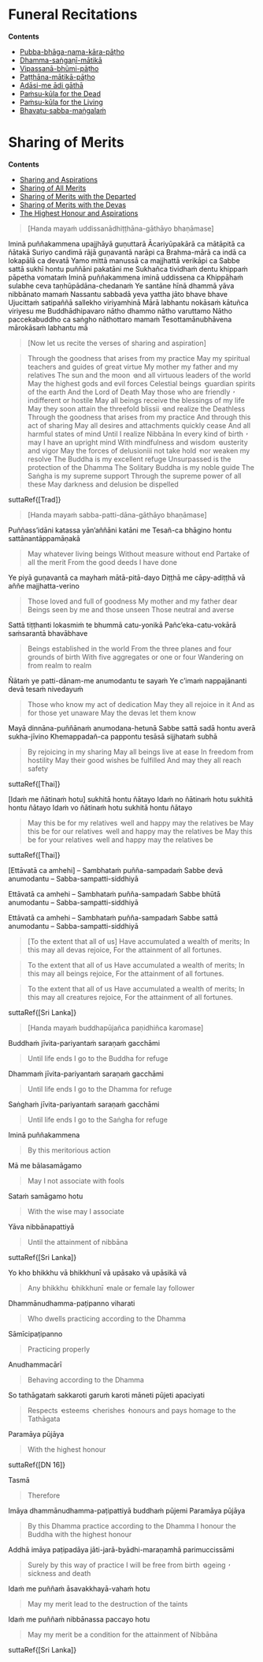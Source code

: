 # Funeral Recitations

**Contents**

- [Pubba-bhāga-nama-kāra-pāṭho](#pubba-bhaga)
- [Dhamma-saṅgaṇī-mātikā](#dhamma-sangani)
- [Vipassanā-bhūmi-pāṭho](#vipassana-bhumi)
- [Paṭṭhāna-mātikā-pāṭho](#patthana-matika)
- [Adāsi-me ādi gāthā](#adasi-me)
- [Paṁsu-kūla for the Dead](#pamsu-kula-dead)
- [Paṁsu-kūla for the Living](#pamsu-kula-living)
- [Bhavatu-sabba-maṅgalaṁ](#bhavatu)

# Sharing of Merits

**Contents**

- [Sharing and Aspirations](#sharing-aspirations)
- [Sharing of All Merits](#sharing-all-merits)
- [Sharing of Merits with the Departed](#merits-departed)
- [Sharing of Merits with the Devas](#merits-devas)
- [The Highest Honour and Aspirations](#highest-honour-aspirations)

<!-- section{Sharing and Aspirations} -->
<!-- paliTitle{Uddissanādhiṭṭhānā} -->

> [Handa mayaṁ uddissanādhiṭṭhāna-gāthāyo bhaṇāmase]

Iminā puññakammena upajjhāyā guṇuttarā
Ācariyūpakārā ca mātāpitā ca ñātakā
Suriyo candimā rājā guṇavantā narāpi ca
Brahma-mārā ca indā ca lokapālā ca devatā
Yamo mittā manussā ca majjhattā verikāpi ca
Sabbe sattā sukhī hontu puññāni pakatāni me
Sukhañca tividhaṁ dentu khippaṁ pāpetha vomataṁ
Iminā puññakammena iminā uddissena ca
Khippāhaṁ sulabhe ceva taṇhūpādāna-chedanaṁ
Ye santāne hīnā dhammā yāva nibbānato mamaṁ
Nassantu sabbadā yeva yattha jāto bhave bhave
Ujucittaṁ satipaññā sallekho viriyamhinā
Mārā labhantu nokāsaṁ kātuñca viriyesu me
Buddhādhipavaro nātho dhammo nātho varuttamo
Nātho paccekabuddho ca saṅgho nāthottaro mamaṁ
Tesottamānubhāvena mārokāsaṁ labhantu mā

> [Now let us recite the verses of sharing and aspiration]

<div class="english">

> Through the goodness that arises from my practice
> May my spiritual teachers and guides of great virtue
> My mother my father and my relatives
> The sun and the moon  ̓  and all virtuous leaders of the world
> May the highest gods and evil forces
> Celestial beings  ̓  guardian spirits of the earth
> And the Lord of Death
> May those who are friendly  ̓  indifferent or hostile
> May all beings receive the blessings of my life
> May they soon attain the threefold blissii  ̓  and realize the Deathless
> Through the goodness that arises from my practice
> And through this act of sharing
> May all desires and attachments quickly cease
> And all harmful states of mind
> Until I realize Nibbāna
> In every kind of birth  ̓  may I have an upright mind
> With mindfulness and wisdom  ̓  austerity and vigor
> May the forces of delusioniii not take hold  ̓  nor weaken my resolve
> The Buddha is my excellent refuge
> Unsurpassed is the protection of the Dhamma
> The Solitary Buddha is my noble guide
> The Saṅgha is my supreme support
> Through the supreme power of all these
> May darkness and delusion be dispelled

</div>

suttaRef{[Trad]}

<!-- section{Sharing of All Merits} -->
<!-- paliTitle{Sabba-patti-dāna} -->

> [Handa mayaṁ sabba-patti-dāna-gāthāyo bhaṇāmase]

Puññass’idāni katassa yān’aññāni katāni me
Tesañ-ca bhāgino hontu sattānantāppamāṇakā

<div class="english">

> May whatever living beings
> Without measure without end
> Partake of all the merit
> From the good deeds I have done

</div>

Ye piyā guṇavantā ca mayhaṁ mātā-pitā-dayo
Diṭṭhā me cāpy-adiṭṭhā vā aññe majjhatta-verino

<div class="english">

> Those loved and full of goodness
> My mother and my father dear
> Beings seen by me and those unseen
> Those neutral and averse

</div>

Sattā tiṭṭhanti lokasmiṁ te bhummā catu-yonikā
Pañc’eka-catu-vokārā saṁsarantā bhavābhave

<div class="english">

> Beings established in the world
> From the three planes and four grounds of birth
> With five aggregates or one or four
> Wandering on from realm to realm

</div>

Ñātaṁ ye patti-dānam-me anumodantu te sayaṁ
Ye c’imaṁ nappajānanti devā tesaṁ nivedayuṁ

<div class="english">

> Those who know my act of dedication
> May they all rejoice in it
> And as for those yet unaware
> May the devas let them know

</div>

Mayā dinnāna-puññānaṁ anumodana-hetunā
Sabbe sattā sadā hontu averā sukha-jīvino
Khemappadañ-ca pappontu tesāsā sijjhataṁ subhā

<div class="english">

> By rejoicing in my sharing
> May all beings live at ease
> In freedom from hostility
> May their good wishes be fulfilled
> And may they all reach safety

</div>

suttaRef{[Thai]}

<!-- section{Sharing of Merits with the Departed} -->
<!-- paliTitle{Peta-patti-dāna} -->

[Idaṁ me ñātinaṁ hotu] sukhitā hontu ñātayo
Idaṁ no ñātinaṁ hotu sukhitā hontu ñātayo
Idaṁ vo ñātinaṁ hotu sukhitā hontu ñātayo

<div class="english">

> May this be for my relatives  ̓  well and happy may the relatives be
> May this be for our relatives  ̓  well and happy may the relatives be
> May this be for your relatives  ̓  well and happy may the relatives be

</div>

suttaRef{[Thai]}

<!-- section{Sharing of Merits with the Devas} -->
<!-- paliTitle{Devata-patti-dāna} -->

[Ettāvatā ca amhehi] – Sambhataṁ puñña-sampadaṁ
Sabbe devā anumodantu – Sabba-sampatti-siddhiyā

Ettāvatā ca amhehi – Sambhataṁ puñña-sampadaṁ
Sabbe bhūtā anumodantu – Sabba-sampatti-siddhiyā

Ettāvatā ca amhehi – Sambhataṁ puñña-sampadaṁ
Sabbe sattā anumodantu – Sabba-sampatti-siddhiyā

<div class="english">

> [To the extent that all of us]
> Have accumulated a wealth of merits;
> In this may all devas rejoice,
> For the attainment of all fortunes.

> To the extent that all of us
> Have accumulated a wealth of merits;
> In this may all beings rejoice,
> For the attainment of all fortunes.

> To the extent that all of us
> Have accumulated a wealth of merits;
> In this may all creatures rejoice,
> For the attainment of all fortunes.

</div>

suttaRef{[Sri Lanka]}

<!-- section{The Highest Honour and Aspirations} -->
<!-- paliTitle{Paramāya pūjāyañca paṇidhiñca} -->

> [Handa mayaṁ buddhapūjañca paṇidhiñca karomase]

Buddhaṁ jīvita-pariyantaṁ saraṇaṁ gacchāmi

<div class="english">

> Until life ends I go to the Buddha for refuge

</div>

Dhammaṁ jīvita-pariyantaṁ saraṇaṁ gacchāmi

<div class="english">

> Until life ends I go to the Dhamma for refuge

</div>

Saṅghaṁ jīvita-pariyantaṁ saraṇaṁ gacchāmi

<div class="english">

> Until life ends I go to the Saṅgha for refuge

</div>

Iminā puññakammena

<div class="english">

> By this meritorious action

</div>

Mā me bālasamāgamo

<div class="english">

> May I not associate with fools

</div>

Sataṁ samāgamo hotu

<div class="english">

> With the wise may I associate

</div>

Yāva nibbānapattiyā

<div class="english">

> Until the attainment of nibbāna

</div>

suttaRef{[Sri Lanka]}

Yo kho bhikkhu vā bhikkhunī vā upāsako vā upāsikā vā

<div class="english">

> Any bhikkhu  ̓  bhikkhunī  ̓  male or female lay follower

</div>

Dhammānudhamma-paṭipanno viharati

<div class="english">

> Who dwells practicing according to the Dhamma

</div>

Sāmīcipaṭipanno

<div class="english">

> Practicing properly

</div>

Anudhammacārī

<div class="english">

> Behaving according to the Dhamma

</div>

So tathāgataṁ sakkaroti garuṁ karoti māneti pūjeti apaciyati

<div class="english">

> Respects  ̓  esteems  ̓  cherishes  ̓  honours and pays homage to the Tathāgata

</div>

Paramāya pūjāya

<div class="english">

> With the highest honour

</div>

suttaRef{[DN 16]}

Tasmā

<div class="english">

> Therefore

</div>

Imāya dhammānudhamma-paṭipattiyā buddhaṁ pūjemi
Paramāya pūjāya

<div class="english">

> By this Dhamma practice according to the Dhamma
> I honour the Buddha with the highest honour

</div>

Addhā imāya paṭipadāya jāti-jarā-byādhi-maraṇamhā parimuccissāmi

<div class="english">

> Surely by this way of practice
> I will be free from birth  ̓  ageing  ̓  sickness and death

</div>

Idaṁ me puññaṁ āsavakkhayā-vahaṁ hotu

<div class="english">

> May my merit lead to the destruction of the taints

</div>

Idaṁ me puññaṁ nibbānassa paccayo hotu

<div class="english">

> May my merit be a condition for the attainment of Nibbāna

</div>

suttaRef{[Sri Lanka]}
